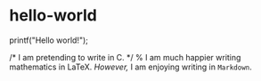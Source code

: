 # hello-world
printf("Hello world!");

/* I am pretending to write in C. */
% I am much happier writing mathematics in LaTeX.
*However,* I am enjoying writing in `Markdown`.
